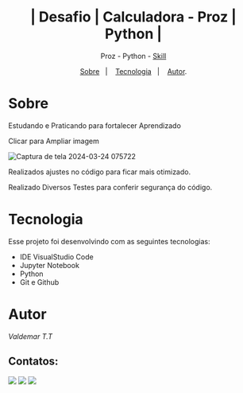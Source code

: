 <h1 align="center">| Desafio | Calculadora - Proz | Python | </h1>


<p align="center"> <a https://talentocloud.joyclass.com" target="_blank">Proz</a> - Python - <a href="https://www.dio.me/users/vteider" target="_blank">Skill</a>

<p align="center">
<a href="#sobre">Sobre</a>&nbsp;&nbsp;&nbsp|&nbsp;&nbsp;&nbsp;
<a href="#tecnologia">Tecnologia</a>&nbsp;&nbsp;&nbsp|&nbsp;&nbsp;&nbsp;
<a href="#autor">Autor</a>.</p>

# Sobre
Estudando e Praticando para fortalecer Aprendizado

<p> Clicar para Ampliar imagem </p>


![Captura de tela 2024-03-24 075722](https://github.com/1985Valdemar/desafio_calculadora_proz/assets/114195427/c69bc6e0-5e03-4154-87ce-e527b444ab92)


Realizados ajustes no código para ficar mais otimizado.

<p> Realizado Diversos Testes para conferir segurança do código. </p>

# Tecnologia

Esse projeto foi desenvolvindo com as seguintes tecnologias:

- IDE VisualStudio Code
- Jupyter Notebook
- Python
- Git e Github

# Autor

_Valdemar T.T_
<br>

## Contatos:

<div>
  
<a href="https://www.dio.me/users/vteider" target="_blank"><img loading="lazy" src="https://img.shields.io/badge/Perfil-FF0000?style=for-the-badge&logo=Perfil&logoColor=white" target="_blank"></a>
<a href = "mailto:vteider@yahoo.com.br"><img loading="lazy" src="https://img.shields.io/badge/Email-33BD01?style=for-the-badge&logo=yahoo&logoColor=white" target="_blank"></a>
<a href="https://www.linkedin.com/in/valdemar-teider-5336b394/" target="_blank"><img loading="lazy" src="https://img.shields.io/badge/VALDEMAR-0077B5?style=for-the-badge&logo=linkedin&logoColor=white" target="_blank"></a>   
</div>
  
